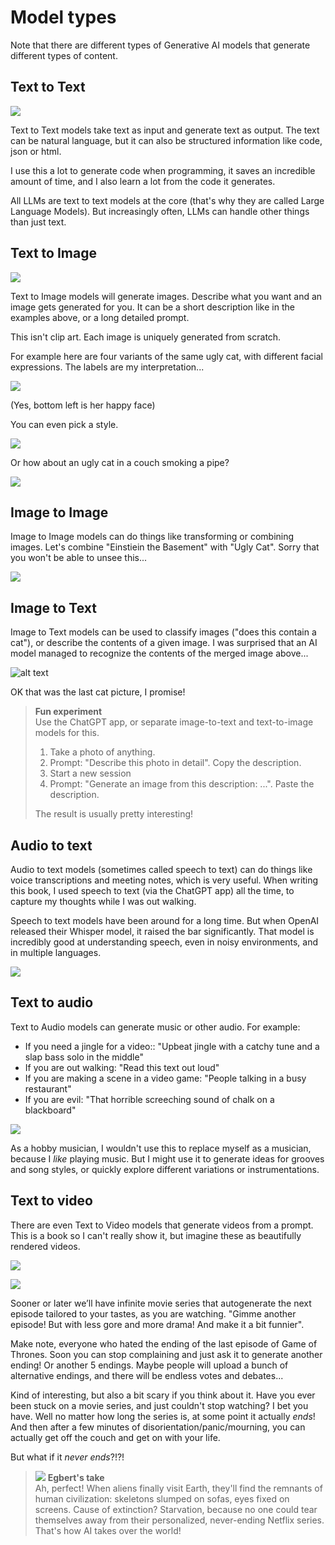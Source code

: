 # Model types

Note that there are different types of Generative AI models that generate different types of content.

## Text to Text

![](../.gitbook/assets/070-text-to-text.png)

Text to Text models take text as input and generate text as output. The text can be natural language, but it can also be structured information like code, json or html.

I use this a lot to generate code when programming, it saves an incredible amount of time, and I also learn a lot from the code it generates.

All LLMs are text to text models at the core (that's why they are called Large Language Models). But increasingly often, LLMs can handle other things than just text.

## Text to Image

![](../.gitbook/assets/070-text-to-image.png)

Text to Image models will generate images. Describe what you want and an image gets generated for you. It can be a short description like in the examples above, or a long detailed prompt.

This isn't clip art. Each image is uniquely generated from scratch.

For example here are four variants of the same ugly cat, with different facial expressions. The labels are my interpretation...

![](../.gitbook/assets/070-ugly-cat-x4.png)

(Yes, bottom left is her happy face)

You can even pick a style.

![](../.gitbook/assets/070-styles.png)

Or how about an ugly cat in a couch smoking a pipe?

![](../.gitbook/assets/070-ugly-cat-smoking-pipe.png)

## Image to Image

Image to Image models can do things like transforming or combining images. Let's combine "Einstiein the Basement" with "Ugly Cat". Sorry that you won't be able to unsee this...

![](../.gitbook/assets/070-image-to-image.png)

## Image to Text

Image to Text models can be used to classify images ("does this contain a cat"), or describe the contents of a given image. I was surprised that an AI model managed to recognize the contents of the merged image above...

![alt text](../.gitbook/assets/070-image-to-text.png)

OK that was the last cat picture, I promise!

> **Fun experiment**  
> Use the ChatGPT app, or separate image-to-text and text-to-image models for this.
>
> 1. Take a photo of anything.
> 2. Prompt: "Describe this photo in detail". Copy the description.
> 3. Start a new session
> 4. Prompt: "Generate an image from this description: ...". Paste the description.
>
> The result is usually pretty interesting!

## Audio to text

Audio to text models (sometimes called speech to text) can do things like voice transcriptions and meeting notes, which is very useful. When writing this book, I used speech to text (via the ChatGPT app) all the time, to capture my thoughts while I was out walking.

Speech to text models have been around for a long time. But when OpenAI released their Whisper model, it raised the bar significantly. That model is incredibly good at understanding speech, even in noisy environments, and in multiple languages.

![](../.gitbook/assets/070-audio-to-text.png)

## Text to audio

Text to Audio models can generate music or other audio. For example:

- If you need a jingle for a video:: "Upbeat jingle with a catchy tune and a slap bass solo in the middle"
- If you are out walking: "Read this text out loud"
- If you are making a scene in a video game: "People talking in a busy restaurant"
- If you are evil: "That horrible screeching sound of chalk on a blackboard"

![](../.gitbook/assets/070-text-to-audio.png)

As a hobby musician, I wouldn't use this to replace myself as a musician, because I _like_ playing music. But I might use it to generate ideas for grooves and song styles, or quickly explore different variations or instrumentations.

## Text to video

There are even Text to Video models that generate videos from a prompt. This is a book so I can't really show it, but imagine these as beautifully rendered videos.

![](../.gitbook/assets/070-text-to-video-1.png)

![](../.gitbook/assets/070-text-to-video-2.png)

Sooner or later we’ll have infinite movie series that autogenerate the next episode tailored to your tastes, as you are watching. "Gimme another episode! But with less gore and more drama! And make it a bit funnier".

Make note, everyone who hated the ending of the last episode of Game of Thrones. Soon you can stop complaining and just ask it to generate another ending! Or another 5 endings. Maybe people will upload a bunch of alternative endings, and there will be endless votes and debates...

Kind of interesting, but also a bit scary if you think about it. Have you ever been stuck on a movie series, and just couldn't stop watching? I bet you have. Well no matter how long the series is, at some point it actually _ends_! And then after a few minutes of disorientation/panic/mourning, you can actually get off the couch and get on with your life.

But what if it _never ends_?!?!

> ![](../.gitbook/assets/egbert-small.png) **Egbert's take**  
> Ah, perfect! When aliens finally visit Earth, they'll find the remnants of human civilization: skeletons slumped on sofas, eyes fixed on screens. Cause of extinction? Starvation, because no one could tear themselves away from their personalized, never-ending Netflix series. That's how AI takes over the world!

